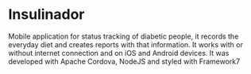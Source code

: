 # Insulinador

Mobile application for status tracking of diabetic people, it records the everyday diet and creates reports with that information. It works with or without internet connection and on iOS and Android devices. It was developed with Apache Cordova, NodeJS and styled with Framework7

